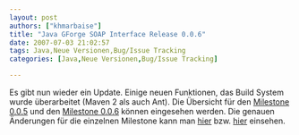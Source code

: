 ```yaml
---
layout: post
authors: ["khmarbaise"]
title: "Java GForge SOAP Interface Release 0.0.6"
date: 2007-07-03 21:02:57
tags: Java,Neue Versionen,Bug/Issue Tracking
categories: [Java,Neue Versionen,Bug/Issue Tracking]

---
```

Es gibt nun  wieder ein Update. Einige neuen Funktionen, das Build System wurde überarbeitet (Maven 2 als auch Ant). Die Übersicht 
für den [Milestone 0.0.5](http://jagosi.soebes.de/milestone/Milestone%200.0.5) und 
den [Milestone 0.0.6](http://jagosi.soebes.de/milestone/Milestone%200.0.6) können eingesehen werden. Die 
genauen Änderungen für die einzelnen Milestone kann man [hier](http://jagosi.soebes.de/query?status=closed&milestone=Milestone+0.0.5) bzw. 
[hier](http://jagosi.soebes.de/query?status=closed&milestone=Milestone+0.0.6) einsehen.
